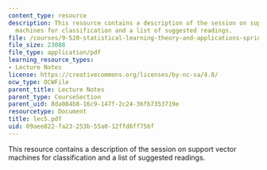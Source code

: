 ```yaml
---
content_type: resource
description: This resource contains a description of the session on support vector
  machines for classification and a list of suggested readings.
file: /courses/9-520-statistical-learning-theory-and-applications-spring-2006/09aee822fa23253b55a012ffd6ff756f_lec5.pdf
file_size: 23088
file_type: application/pdf
learning_resource_types:
- Lecture Notes
license: https://creativecommons.org/licenses/by-nc-sa/4.0/
ocw_type: OCWFile
parent_title: Lecture Notes
parent_type: CourseSection
parent_uid: 8da084b8-16c9-147f-2c24-36fb7353719e
resourcetype: Document
title: lec5.pdf
uid: 09aee822-fa23-253b-55a0-12ffd6ff756f
---
```

This resource contains a description of the session on support vector machines for classification and a list of suggested readings.